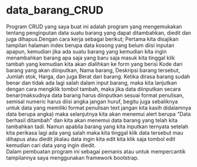 # data_barang_CRUD
Program CRUD yang saya buat ini adalah program yang mengemukakan tentang penginputan data suatu barang yang dapat ditambahkan, diedit dan juga dihapus.Dengan cara kerja sebagai berikut;
Pertama kita disajikan tampilan halaman index berupa data kosong yang belum diisi inputan apapun, kemudian jika ada suatu barang yang kemudian kita ingin menambahkan barang apa saja yang baru saja masuk kita tinggal klik tambah yang kemudian kita akan dialihkan ke form yang berisi Kode dari barang yang akan diinputkan, Nama barang, Deskripsi barang tersebut, Jumlah stok, Harga, dan juga Berat dari barang.
Ketika dirasa barang sudah benar dan tidak ada lagi salah dalam input barang, maka kita lanjutkan dengan cara mengklik tombol tambah, maka jika data diinputkan secara benar(maksudnya data barang harus diinputkan sesuai format penulisan, semisal numeric harus diisi angka jangan huruf, begitu juga sebaliknya untuk data yang memiliki format penulisan text jangan kita kasih didalamnya data berupa angka) maka selanjutnya kita akan menemui alert berupa "Data berhasil ditambah" dan kita akan menemui data barang yang telah kita tambahkan tadi. Namun apabila barang yang kita inputkan ternyata setelah kita perikasa lagi ada yang salah maka kita tinggal klik data tersebut mau dihapus atau diedit jikalau data ingin kita edit kita klik saja tombol edit kemudian cari data yang ingin diedit.  
Dalam pembuatan program ini sebagai pemanis atau untuk mempercantik tampilannya saya menggunakan framework bootstrap. 
